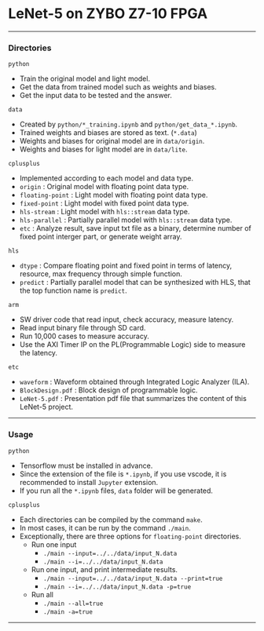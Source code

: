 # LeNet-5 on ZYBO Z7-10 FPGA
---
### Directories
`python` 
* Train the original model and light model.
* Get the data from trained model such as weights and biases.
* Get the input data to be tested and the answer.

`data`
* Created by `python/*_training.ipynb` and `python/get_data_*.ipynb`.
* Trained weights and biases are stored as text. (`*.data`)
* Weights and biases for original model are in `data/origin`.
* Weights and biases for light model are in `data/lite`.

`cplusplus`
* Implemented according to each model and data type.
* `origin` : Original model with floating point data type.
* `floating-point` : Light model with floating point data type.
* `fixed-point` : Light model with fixed point data type.
* `hls-stream` : Light model with `hls::stream` data type. 
* `hls-parallel` : Partially parallel model with `hls::stream` data type.
* `etc` : Analyze result, save input txt file as a binary, determine number of fixed point interger part, or generate weight array.

`hls`
* `dtype` : Compare floating point and fixed point in terms of latency, resource, max frequency through simple function.
* `predict` : Partially parallel model that can be synthesized with HLS, that the top function name is `predict`.

`arm`
* SW driver code that read input, check accuracy, measure latency.
* Read input binary file through SD card.
* Run 10,000 cases to measure accuracy.
* Use the AXI Timer IP on the PL(Programmable Logic) side to measure the latency.

`etc`
* `waveform` : Waveform obtained through Integrated Logic Analyzer (ILA).
* `BlockDesign.pdf` : Block design of programmable logic.
* `LeNet-5.pdf` : Presentation pdf file that summarizes the content of this LeNet-5 project.

---
### Usage

`python`
* Tensorflow must be installed in advance.
* Since the extension of the file is `*.ipynb`, if you use vscode, it is recommended to install `Jupyter` extension.
* If you run all the `*.ipynb` files, `data` folder will be generated.

`cplusplus`
* Each directories can be compiled by the command `make`.
* In most cases, it can be run by the command `./main`.
* Exceptionally, there are three options for `floating-point` directories.
  * Run one input
    * `./main --input=../../data/input_N.data`
    * `./main --i=../../data/input_N.data`
  * Run one input, and print intermediate results.
    * `./main --input=../../data/input_N.data --print=true`
    * `./main --i=../../data/input_N.data -p=true`
  * Run all
    * `./main --all=true`
    * `./main -a=true`

---

